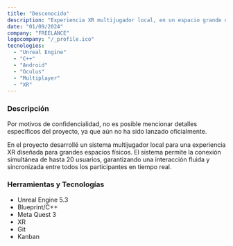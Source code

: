 ```yaml
---
title: "Desconocido"
description: "Experiencia XR multijugador local, en un espacio grande compartido."
date: "01/09/2024"
company: "FREELANCE"
logocompany: "/_profile.ico"
tecnologies:
  - "Unreal Engine"
  - "C++"
  - "Android"
  - "Oculus"
  - "Multiplayer"
  - "XR"
---
```


### Descripción

Por motivos de confidencialidad, no es posible mencionar detalles específicos del proyecto, ya que aún no ha sido lanzado oficialmente.

En el proyecto desarrollé un sistema multijugador local para una experiencia XR diseñada para grandes espacios físicos. El sistema permite la conexión simultánea de hasta 20 usuarios, garantizando una interacción fluida y sincronizada entre todos los participantes en tiempo real.

### Herramientas y Tecnologías

- Unreal Engine 5.3
- Blueprint/C++
- Meta Quest 3
- XR
- Git
- Kanban

